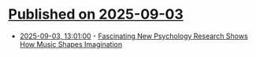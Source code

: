 # [Published on 2025-09-03](index.md)

* [2025-09-03, 13:01:00](https://soylentnews.org/article.pl?sid=25/09/02/1851257&from=rss) - [Fascinating New Psychology Research Shows How Music Shapes Imagination](https://soylentnews.org/article.pl?sid=25/09/02/1851257&from=rss)
